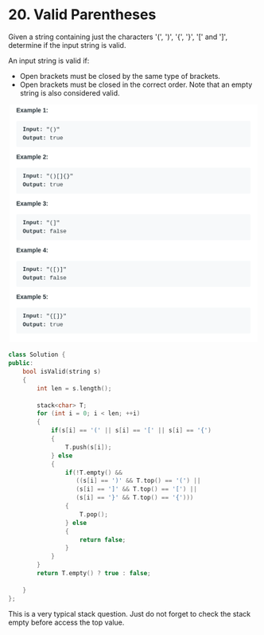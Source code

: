 # 20. Valid Parentheses

Given a string containing just the characters '(', ')', '{', '}', '[' and ']', determine if the input string is valid.

An input string is valid if:

- Open brackets must be closed by the same type of brackets.
- Open brackets must be closed in the correct order.
Note that an empty string is also considered valid.

<p align = "center">   <img width = "500" src = "images/09_Valid_Prentheses_2020-01-04-00-32-25.png "> </p>

```cpp
class Solution {
public:
    bool isValid(string s) 
    {   
        int len = s.length();
        
        stack<char> T; 
        for (int i = 0; i < len; ++i)
        {
            if(s[i] == '(' || s[i] == '[' || s[i] == '{')
            {
                T.push(s[i]); 
            } else
            {
                if(!T.empty() && 
                   ((s[i] == ')' && T.top() == '(') ||
                   (s[i] == ']' && T.top() == '[') ||
                   (s[i] == '}' && T.top() == '{')))
                {
                    T.pop();
                } else
                {
                    return false; 
                }
            }
        }
        return T.empty() ? true : false; 
        
    }
};
```

This is a very typical stack question. 
Just do not forget to check the stack empty before access the top value. 

